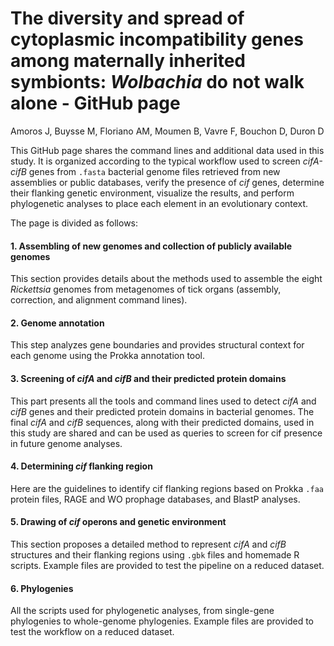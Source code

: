 # The diversity and spread of cytoplasmic incompatibility genes among maternally inherited symbionts: *Wolbachia* do not walk alone - GitHub page

Amoros J, Buysse M, Floriano AM, Moumen B, Vavre F, Bouchon D, Duron D

This GitHub page shares the command lines and additional data used in this study. It is organized according to the typical workflow used to screen *cifA-cifB* genes from `.fasta` bacterial genome files retrieved from new assemblies or public databases, verify the presence of *cif* genes, determine their flanking genetic environment, visualize the results, and perform phylogenetic analyses to place each element in an evolutionary context.

The page is divided as follows: 

#### 1. Assembling of new genomes and collection of publicly available genomes
This section provides details about the methods used to assemble the eight *Rickettsia* genomes from metagenomes of tick organs (assembly, correction, and alignment command lines).

#### 2. Genome annotation
This step analyzes gene boundaries and provides structural context for each genome using the Prokka annotation tool.

#### 3. Screening of *cifA* and *cifB* and their predicted protein domains
This part presents all the tools and command lines used to detect *cifA* and *cifB* genes and their predicted protein domains in bacterial genomes. The final *cifA* and *cifB* sequences, along with their predicted domains, used in this study are shared and can be used as queries to screen for cif presence in future genome analyses. 

#### 4. Determining *cif* flanking region
Here are the guidelines to identify cif flanking regions based on Prokka `.faa` protein files, RAGE and WO prophage databases, and BlastP analyses.

#### 5. Drawing of *cif* operons and genetic environment
This section proposes a detailed method to represent *cifA* and *cifB* structures and their flanking regions using `.gbk` files and homemade R scripts. Example files are provided to test the pipeline on a reduced dataset.

#### 6. Phylogenies
All the scripts used for phylogenetic analyses, from single-gene phylogenies to whole-genome phylogenies. Example files are provided to test the workflow on a reduced dataset.

